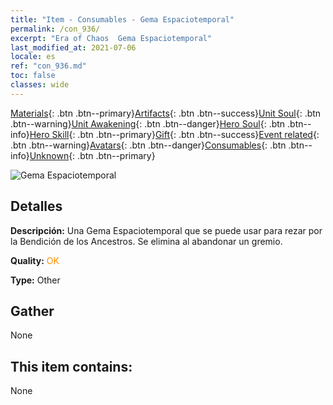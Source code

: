 ```yaml
---
title: "Item - Consumables - Gema Espaciotemporal"
permalink: /con_936/
excerpt: "Era of Chaos  Gema Espaciotemporal"
last_modified_at: 2021-07-06
locale: es
ref: "con_936.md"
toc: false
classes: wide
---
```

 [Materials](/ItemsES/){: .btn .btn--primary}[Artifacts](/ItemsES/Artifacts/){: .btn .btn--success}[Unit Soul](/ItemsES/UnitSoul/){: .btn .btn--warning}[Unit Awakening](/ItemsES/UnitAwakening/){: .btn .btn--danger}[Hero Soul](/ItemsES/HeroSoul/){: .btn .btn--info}[Hero Skill](/ItemsES/HeroSkill/){: .btn .btn--primary}[Gift](/ItemsES/Gift/){: .btn .btn--success}[Event related](/ItemsES/Events/){: .btn .btn--warning}[Avatars](/ItemsES/Avatars/){: .btn .btn--danger}[Consumables](/ItemsES/Consumables/){: .btn .btn--info}[Unknown](/ItemsES/Unknown/){: .btn .btn--primary}

 ![Gema Espaciotemporal](/images/t/i_40024.png)

## Detalles
 **Descripción:** Una Gema Espaciotemporal que se puede usar para rezar por la Bendición de los Ancestros. Se elimina al abandonar un gremio.

 **Quality:** <span style="color: #FF8C00">OK</span>

 **Type:** Other

## Gather

  None

## This item contains:

  None

